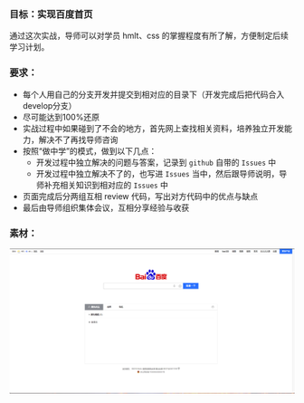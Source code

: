 ### 目标：实现百度首页

通过这次实战，导师可以对学员 hmlt、css 的掌握程度有所了解，方便制定后续学习计划。

### 要求：

- 每个人用自己的分支开发并提交到相对应的目录下（开发完成后把代码合入develop分支）
- 尽可能达到100%还原
- 实战过程中如果碰到了不会的地方，首先网上查找相关资料，培养独立开发能力，解决不了再找导师咨询
- 按照“做中学”的模式，做到以下几点：
  - 开发过程中独立解决的问题与答案，记录到 `github` 自带的 `Issues` 中
  - 开发过程中独立解决不了的，也写进 `Issues` 当中，然后跟导师说明，导师补充相关知识到相对应的  `Issues` 中
- 页面完成后分两组互相 review 代码，写出对方代码中的优点与缺点
- 最后由导师组织集体会议，互相分享经验与收获

### 素材：

![百度首页](https://github.com/liuzeyafzy/brand-new/blob/develop/%E5%AE%9E%E4%B9%A0%E7%94%9F%E5%9F%B9%E8%AE%AD%E8%AE%A1%E5%88%92/%E3%80%90%E7%AC%AC1%E6%9C%9F%E3%80%91PC%E7%AB%AF%E9%A1%B5%E9%9D%A2%E5%B8%83%E5%B1%80/static/images/%E7%99%BE%E5%BA%A6%E9%A6%96%E9%A1%B5.png)